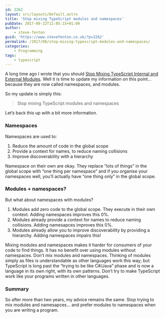```yaml
---
id: 2262
layout: src/layouts/Default.astro
title: 'Stop mixing TypeScript modules and namespaces'
pubDate: 2017-08-22T12:05:15+01:00
author:
    - steve-fenton
guid: 'https://www.stevefenton.co.uk/?p=2262'
permalink: /2017/08/stop-mixing-typescript-modules-and-namespaces/
categories:
    - Programming
tags:
    - typescript
---
```


A long time ago I wrote that you should [Stop Mixing TypeScript Internal and External Modules](https://www.stevefenton.co.uk/2015/05/stop-mixing-typescript-internal-and-external-modules/). Well it is time to update my information on this point… because they are now called namespaces, and modules.

So my update is simply this:

> Stop mixing TypeScript modules and namespaces

Let’s back this up with a bit more information.

### Namespaces

Namespaces are used to:

1. Reduce the amount of code in the global scope
2. Provide a context for names, to reduce naming collisions
3. Improve discoverability with a hierarchy

Namespace on their own are okay. They replace “lots of things” in the global scope with “one thing per namespace” and if you organise your namespaces well, you’ll actually have “one thing only” in the global scope.

### Modules + namespaces?

But what about namespaces with modules?

1. Modules add zero code to the global scope. They execute in their own context. Adding namespaces improves this 0%.
2. Modules already provide a context for names to reduce naming collisions. Adding namesapces improves this 0%.
3. Modules already allow you to improve discoverability by providing a hierarchy. Adding namespaces impairs this!

Mixing modules and namespaces makes it harder for consumers of your code to find things. It has no benefit over using modules without namespaces. Don’t mix modules and namespaces. Thinking of modules simply as files is understandable as other languages work this way; but TypeScript is long past the “trying to be like C#/Java” phase and is now a language in its own right, with its own patterns. Don’t try to make TypeScript work like your programs written in other languages.

### Summary

So after more than two years, my advice remains the same. Stop trying to mix modules and namesapces… and prefer modules to namespaces when you are writing a program.